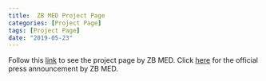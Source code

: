 ```yaml
---
title:  ZB MED Project Page
categories: [Project Page]
tags: [Project Page]
date: "2019-05-23"
---
```

Follow this [link](https://www.zbmed.de/forschung-entwicklung/laufende-projekte/stella/) to see the project page by ZB MED.
Click [here](https://www.zbmed.de/ueber-uns/presse/neuigkeiten-aus-zb-med/artikel/dfg-foerderung-fuer-living-lab-projekt-gesis-th-koeln-und-zb-med-entwickeln-gemeinsame-virtuelle-inf/) for the official press announcement by ZB MED.
